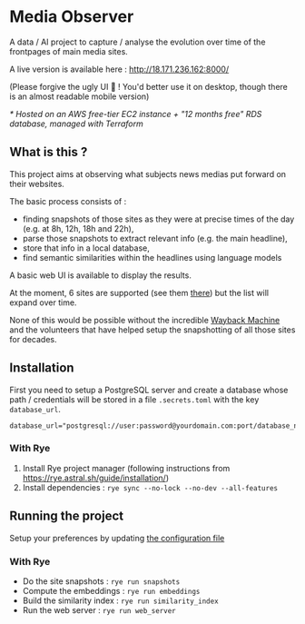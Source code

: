 # Media Observer

A data / AI project to capture / analyse the evolution over time of the frontpages of main media sites.

A live version is available here : http://18.171.236.162:8000/

(Please forgive the ugly UI 🥹 ! You'd better use it on desktop, though there is an almost readable mobile version)

_\* Hosted on an AWS free-tier EC2 instance + "12 months free" RDS database, managed with Terraform_

## What is this ?

This project aims at observing what subjects news medias put forward on their websites.

The basic process consists of :

* finding snapshots of those sites as they were at precise times of the day (e.g. at 8h, 12h, 18h and 22h),
* parse those snapshots to extract relevant info (e.g. the main headline),
* store that info in a local database,
* find semantic similarities within the headlines using language models

A basic web UI is available to display the results.

At the moment, 6 sites are supported (see them [there](src/media_observer/medias/__init__.py)) but the list will expand over time.

None of this would be possible without the incredible [Wayback Machine](http://web.archive.org/) and the volunteers that have helped setup the snapshotting of all those sites for decades.

## Installation

First you need to setup a PostgreSQL server and create a database whose path / credentials will be stored in a file `.secrets.toml` with the key `database_url`.

```
database_url="postgresql://user:password@yourdomain.com:port/database_name
```

### With Rye

1. Install Rye project manager (following instructions from https://rye.astral.sh/guide/installation/)
1. Install dependencies : `rye sync --no-lock --no-dev --all-features`

## Running the project

Setup your preferences by updating [the configuration file](./settings.toml)

### With Rye

* Do the site snapshots : `rye run snapshots`
* Compute the embeddings : `rye run embeddings`
* Build the similarity index : `rye run similarity_index`
* Run the web server : `rye run web_server`
